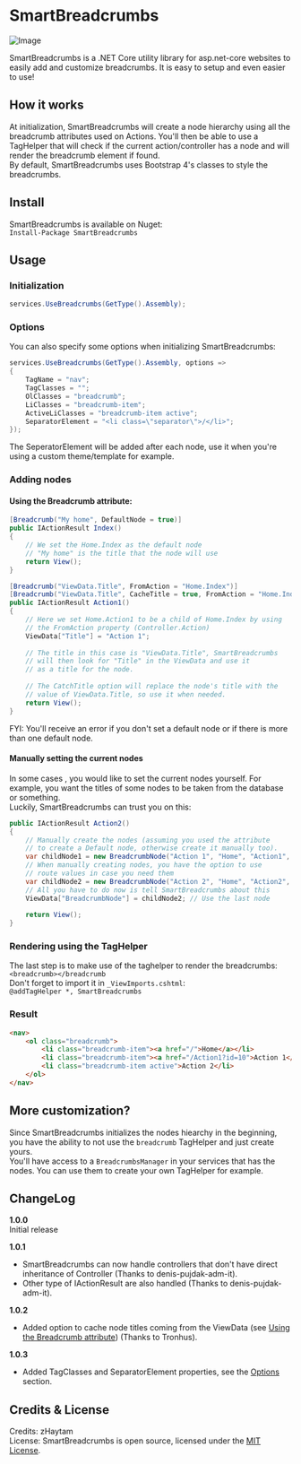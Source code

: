 
# SmartBreadcrumbs

![Image](https://i.imgur.com/zLgObJh.png)

SmartBreadcrumbs is a .NET Core utility library for asp.net-core websites to easily add and customize breadcrumbs. It is easy to setup and even easier to use!

## How it works

At initialization, SmartBreadcrumbs will create a node hierarchy using all the breadcrumb attributes used on Actions. You'll then be able to use a TagHelper that will check if the current action/controller has a node and will render the breadcrumb element if found.  
By default, SmartBreadcrumbs uses Bootstrap 4's classes to style the breadcrumbs.

## Install

SmartBreadcrumbs is available on Nuget:  
`Install-Package SmartBreadcrumbs`

## Usage

### Initialization

```csharp
services.UseBreadcrumbs(GetType().Assembly);
```

### Options

You can also specify some options when initializing SmartBreadcrumbs:
```csharp
services.UseBreadcrumbs(GetType().Assembly, options =>
{
	TagName = "nav";
	TagClasses = "";
	OlClasses = "breadcrumb";
	LiClasses = "breadcrumb-item";
	ActiveLiClasses = "breadcrumb-item active";
	SeparatorElement = "<li class=\"separator\">/</li>";
});
```
The SeperatorElement will be added after each node, use it when you're using a custom theme/template for example.

### Adding nodes

#### Using the Breadcrumb attribute:

```csharp
[Breadcrumb("My home", DefaultNode = true)]
public IActionResult Index()
{
	// We set the Home.Index as the default node
	// "My home" is the title that the node will use
	return View();
}

[Breadcrumb("ViewData.Title", FromAction = "Home.Index")]
[Breadcrumb("ViewData.Title", CacheTitle = true, FromAction = "Home.Index")]
public IActionResult Action1()
{
	// Here we set Home.Action1 to be a child of Home.Index by using
	// the FromAction property (Controller.Action)
	ViewData["Title"] = "Action 1";
	
	// The title in this case is "ViewData.Title", SmartBreadcrumbs
	// will then look for "Title" in the ViewData and use it
	// as a title for the node.
	
	// The CatchTitle option will replace the node's title with the
	// value of ViewData.Title, so use it when needed.
	return View();
}
```

FYI: You'll receive an error if you don't set a default node or if there is more than one default node.

#### Manually setting the current nodes

In some cases , you would like to set the current nodes yourself. For example, you want the titles of some nodes to be taken from the database or something.  
Luckily, SmartBreadcrumbs can trust you on this:
```csharp
public IActionResult Action2()
{
	// Manually create the nodes (assuming you used the attribute
	// to create a Default node, otherwise create it manually too).
	var childNode1 = new BreadcrumbNode("Action 1", "Home", "Action1", null, new { id = 10 });
	// When manually creating nodes, you have the option to use
	// route values in case you need them
	var childNode2 = new BreadcrumbNode("Action 2", "Home", "Action2", childNode1);
	// All you have to do now is tell SmartBreadcrumbs about this
	ViewData["BreadcrumbNode"] = childNode2; // Use the last node
	
	return View();
}
```

### Rendering using the TagHelper

The last step is to make use of the taghelper to render the breadcrumbs:  
`<breadcrumb></breadcrumb`  
Don't forget to import it in `_ViewImports.cshtml`:  
`@addTagHelper *, SmartBreadcrumbs`

### Result

```html
<nav>
	<ol class="breadcrumb">
		<li class="breadcrumb-item"><a href="/">Home</a></li>
		<li class="breadcrumb-item"><a href="/Action1?id=10">Action 1</a></li>
		<li class="breadcrumb-item active">Action 2</li>
	</ol>
</nav>
```

## More customization?

Since SmartBreadcrumbs initializes the nodes hiearchy in the beginning, you have the ability to not use the `breadcrumb` TagHelper and just create yours.  
You'll have access to a `BreadcrumbsManager` in your services that has the nodes. You can use them to create your own TagHelper for example.

## ChangeLog

**1.0.0**  
Initial release

**1.0.1**
- SmartBreadcrumbs can now handle controllers that don't have direct inheritance of Controller (Thanks to denis-pujdak-adm-it).
- Other type of IActionResult are also handled (Thanks to denis-pujdak-adm-it).

**1.0.2**
- Added option to cache node titles coming from the ViewData (see [Using the Breadcrumb attribute](https://github.com/zHaytam/SmartBreadcrumbs#using-the-breadcrumb-attribute)) (Thanks to Tronhus).

**1.0.3**
- Added TagClasses and SeparatorElement properties, see the [Options](https://github.com/zHaytam/SmartBreadcrumbs#options) section.

## Credits & License

Credits: zHaytam  
License: SmartBreadcrumbs is open source, licensed under the [MIT License](https://github.com/zHaytam/SmartBreadcrumbs/blob/master/LICENSE).
